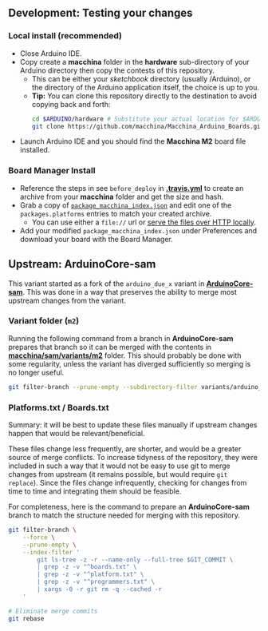 ## Development: Testing your changes

### Local install (recommended)

- Close Arduino IDE.
- Copy create a **macchina** folder in the **hardware** sub-directory of your Arduino directory then copy the contests of this repository.
  - This can be either your _sketchbook_ directory (usually <Documents>/Arduino), or the directory of the Arduino application itself, the choice is up to you.
  - **Tip:** You can clone this repository directly to the destination to avoid copying back and forth:
    ```bash
    cd $ARDUINO/hardware # Substitute your actual location for $ARDUINO
    git clone https://github.com/macchina/Macchina_Arduino_Boards.git macchina
    ```
- Launch Arduino IDE and you should find the **Macchina M2** board file installed.

### Board Manager Install

- Reference the steps in see `before_deploy` in [**.travis.yml**](./.travis.yml) to create an archive from your **macchina** folder and get the size and hash.
- Grab a copy of [`package_macchina_index.json`](https://macchina.github.io/package_macchina_index.json) and edit one of the `packages.platforms` entries to match your created archive.
  - You can use either a `file://` url or [serve the files over HTTP locally](https://gist.github.com/willurd/5720255).
- Add your modified `package_macchina_index.json` under Preferences and download your board with the Board Manager.


## Upstream: ArduinoCore-sam
This variant started as a fork of the `arduino_due_x` variant in [**ArduinoCore-sam**](https://github.com/arduino/ArduinoCore-sam).  This was done in a way that preserves the ability to merge most upstream changes from the variant.

### Variant folder (`m2`)
Running the following command from a branch in **ArduinoCore-sam** prepares that branch so it can be merged with the contents in [**macchina/sam/variants/m2**](https://github.com/adamvoss/Macchina_Arduino_Boards/tree/master/macchina/sam/variants/m2) folder.  This should probably be done with some regularity, unless the variant has diverged sufficiently so merging is no longer useful.

```bash
git filter-branch --prune-empty --subdirectory-filter variants/arduino_due_x/ -f
```

### Platforms.txt / Boards.txt
Summary: it will be best to update these files manually if upstream changes happen that would be relevant/beneficial.

These files change less frequently, are shorter, and would be a greater source of merge conflicts.  To increase tidyness of the repository, they were included in such a way that it would not be easy to use git to merge changes from upstream (it remains possible, but would require `git replace`).  Since the files change infrequently, checking for changes from time to time and integrating them should be feasible.

For completeness, here is the command to prepare an **ArduinoCore-sam** branch to match the structure needed for merging with this repository.

```bash
git filter-branch \
    --force \
    --prune-empty \
    --index-filter '
        git ls-tree -z -r --name-only --full-tree $GIT_COMMIT \
        | grep -z -v "^boards.txt" \
        | grep -z -v "^platform.txt" \
        | grep -z -v "^programmers.txt" \
        | xargs -0 -r git rm -q --cached -r
    '

# Eliminate merge commits
git rebase
```